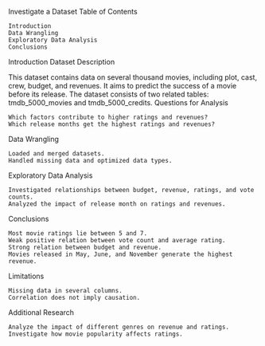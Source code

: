 Investigate a Dataset 
Table of Contents

    Introduction
    Data Wrangling
    Exploratory Data Analysis
    Conclusions

Introduction
Dataset Description

This dataset contains data on several thousand movies, including plot, cast, crew, budget, and revenues. It aims to predict the success of a movie before its release. The dataset consists of two related tables: tmdb_5000_movies and tmdb_5000_credits.
Questions for Analysis

    Which factors contribute to higher ratings and revenues?
    Which release months get the highest ratings and revenues?

Data Wrangling

    Loaded and merged datasets.
    Handled missing data and optimized data types.

Exploratory Data Analysis

    Investigated relationships between budget, revenue, ratings, and vote counts.
    Analyzed the impact of release month on ratings and revenues.

Conclusions

    Most movie ratings lie between 5 and 7.
    Weak positive relation between vote count and average rating.
    Strong relation between budget and revenue.
    Movies released in May, June, and November generate the highest revenue.

Limitations

    Missing data in several columns.
    Correlation does not imply causation.

Additional Research

    Analyze the impact of different genres on revenue and ratings.
    Investigate how movie popularity affects ratings.
